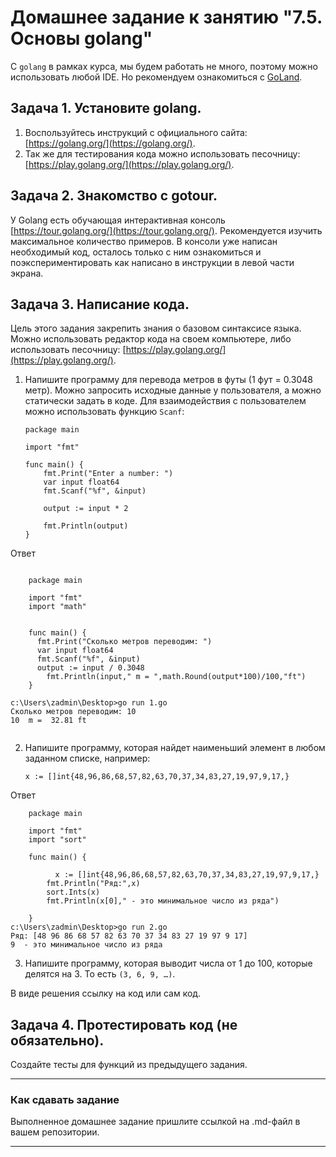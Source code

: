 # Домашнее задание к занятию "7.5. Основы golang"

С `golang` в рамках курса, мы будем работать не много, поэтому можно использовать любой IDE. 
Но рекомендуем ознакомиться с [GoLand](https://www.jetbrains.com/ru-ru/go/).  

## Задача 1. Установите golang.
1. Воспользуйтесь инструкций с официального сайта: [https://golang.org/](https://golang.org/).
2. Так же для тестирования кода можно использовать песочницу: [https://play.golang.org/](https://play.golang.org/).

## Задача 2. Знакомство с gotour.
У Golang есть обучающая интерактивная консоль [https://tour.golang.org/](https://tour.golang.org/). 
Рекомендуется изучить максимальное количество примеров. В консоли уже написан необходимый код, 
осталось только с ним ознакомиться и поэкспериментировать как написано в инструкции в левой части экрана.  

## Задача 3. Написание кода. 
Цель этого задания закрепить знания о базовом синтаксисе языка. Можно использовать редактор кода 
на своем компьютере, либо использовать песочницу: [https://play.golang.org/](https://play.golang.org/).

1. Напишите программу для перевода метров в футы (1 фут = 0.3048 метр). Можно запросить исходные данные 
у пользователя, а можно статически задать в коде.
    Для взаимодействия с пользователем можно использовать функцию `Scanf`:
    ```
    package main
    
    import "fmt"
    
    func main() {
        fmt.Print("Enter a number: ")
        var input float64
        fmt.Scanf("%f", &input)
    
        output := input * 2
    
        fmt.Println(output)    
    }
    ```
Ответ
```

    package main

    import "fmt"
    import "math"		
		

    func main() {
      fmt.Print("Сколько метров переводим: ")
      var input float64
      fmt.Scanf("%f", &input)
      output := input / 0.3048
     	fmt.Println(input," m = ",math.Round(output*100)/100,"ft")
    }
    
c:\Users\zadmin\Desktop>go run 1.go
Сколько метров переводим: 10
10  m =  32.81 ft
       
```
    
 
2. Напишите программу, которая найдет наименьший элемент в любом заданном списке, например:
    ```
    x := []int{48,96,86,68,57,82,63,70,37,34,83,27,19,97,9,17,}
    ```
Ответ
```
    package main

    import "fmt"
    import "sort"		

    func main() {
	
	      x := []int{48,96,86,68,57,82,63,70,37,34,83,27,19,97,9,17,}
      	fmt.Println("Ряд:",x)
      	sort.Ints(x)
      	fmt.Println(x[0]," - это минимальное число из ряда")
	
    }
c:\Users\zadmin\Desktop>go run 2.go
Ряд: [48 96 86 68 57 82 63 70 37 34 83 27 19 97 9 17]
9  - это минимальное число из ряда

```
    
3. Напишите программу, которая выводит числа от 1 до 100, которые делятся на 3. То есть `(3, 6, 9, …)`.

В виде решения ссылку на код или сам код. 

## Задача 4. Протестировать код (не обязательно).

Создайте тесты для функций из предыдущего задания. 

---

### Как cдавать задание

Выполненное домашнее задание пришлите ссылкой на .md-файл в вашем репозитории.

---

